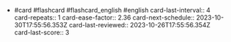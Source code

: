 - #card #flashcard  #flashcard_english #english
  card-last-interval:: 4
  card-repeats:: 1
  card-ease-factor:: 2.36
  card-next-schedule:: 2023-10-30T17:55:56.353Z
  card-last-reviewed:: 2023-10-26T17:55:56.354Z
  card-last-score:: 3